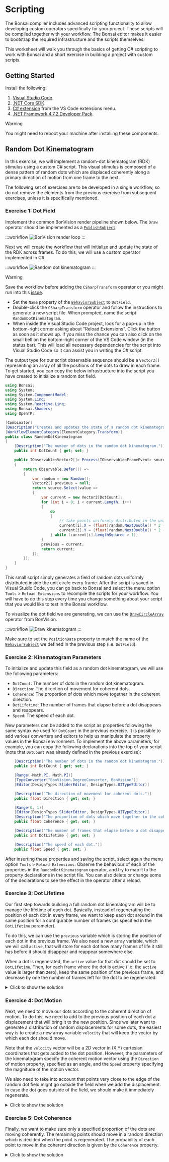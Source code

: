 ---
---

# Scripting

The Bonsai compiler includes advanced scripting functionality to allow developing custom operators specifically for your project. These scripts will be compiled together with your workflow. The Bonsai editor makes it easier to bootstrap the required infrastructure and the scripts themselves.

This worksheet will walk you through the basics of getting C# scripting to work with Bonsai and a short exercise in building a project with custom scripts.

## Getting Started

Install the following:

1. [Visual Studio Code](https://code.visualstudio.com/).
2. [.NET Core SDK](https://dotnet.microsoft.com/download).
3. [C# extension](https://marketplace.visualstudio.com/items?itemName=ms-dotnettools.csharp) from the VS Code extensions menu.
4. [.NET Framework 4.7.2 Developer Pack](https://dotnet.microsoft.com/download/dotnet-framework/net472).

> [!Warning]
> You might need to reboot your machine after installing these components.

## Random Dot Kinematogram

In this exercise, we will implement a random-dot kinematogram (RDK) stimulus using a custom C# script. This visual stimulus is composed of a dense pattern of random dots which are displaced coherently along a primary direction of motion from one frame to the next.

The following set of exercises are to be developed in a single workflow, so do not remove the elements from the previous exercise from subsequent exercises, unless it is specifically mentioned.

### **Exercise 1:** Dot Field

Implement the common BonVision render pipeline shown below. The `Draw` operator should be implemented as a [`PublishSubject`].

:::workflow
![BonVision render loop](~/workflows/bonvision-render.bonsai)
:::

Next we will create the workflow that will initialize and update the state of the RDK across frames. To do this, we will use a custom operator implemented in C#.

:::workflow
![Random dot kinematogram](~/workflows/bonvision-rdk-script.bonsai)
:::

> [!WARNING]
> Save the workflow before adding the `CSharpTransform` operator or you might run into this [issue](https://github.com/bonsai-rx/bonsai/issues/1834).

- Set the `Name` property of the [`BehaviorSubject`] to `DotField`.
- Double-click the `CSharpTransform` operator and follow the instructions to generate a new script file. When prompted, name the script `RandomDotKinematogram`.
- When inside the Visual Studio Code project, look for a pop-up in the bottom-right corner asking about "Reload Extensions". Click the button as soon as it shows up. If you miss the chance you can also click on the small bell on the bottom-right corner of the VS Code window (in the status bar). This will load all necessary dependencies for the script into Visual Studio Code so it can assist you in writing the C# script.

The output type for our script observable sequence should be a `Vector2[]` representing an array of all the positions of the dots to draw in each frame. To get started, you can copy the below infrastructure into the script you have created to initialize a random dot field.

```c#
using Bonsai;
using System;
using System.ComponentModel;
using System.Linq;
using System.Reactive.Linq;
using Bonsai.Shaders;
using OpenTK;

[Combinator]
[Description("Creates and updates the state of a random dot kinematogram.")]
[WorkflowElementCategory(ElementCategory.Transform)]
public class RandomDotKinematogram
{
    [Description("The number of dots in the random dot kinematogram.")]
    public int DotCount { get; set; }

    public IObservable<Vector2[]> Process(IObservable<FrameEvent> source)
    {
        return Observable.Defer(() =>
        {
            var random = new Random();
            Vector2[] previous = null;
            return source.Select(value =>
            {
                var current = new Vector2[DotCount];
                for (int i = 0; i < current.Length; i++)
                {
                    do
                    {
                        // take points uniformly distributed in the unit circle
                        current[i].X = (float)random.NextDouble() * 2 - 1;
                        current[i].Y = (float)random.NextDouble() * 2 - 1;
                    } while (current[i].LengthSquared > 1);
                }
                previous = current;
                return current;
            });
        });
    }
}
```

This small script simply generates a field of random dots uniformly distributed inside the unit circle every frame. After the script is saved in Visual Studio Code, you can go back to Bonsai and select the menu option `Tools` > `Reload Extensions` to recompile the scripts for your workflow. You will have to do this step every time you change something about your script that you would like to test in the Bonsai workflow.

To visualize the dot field we are generating, we can use the [`DrawCircleArray`] operator from BonVision.

:::workflow
![Draw kinematogram](~/workflows/bonvision-rdk-draw.bonsai)
:::

Make sure to set the `PositionData` property to match the name of the [`BehaviorSubject`] we defined in the previous step (i.e. `DotField`).

### **Exercise 2:** Kinematogram Parameters

To initialize and update this field as a random dot kinematogram, we will use the following parameters:

- `DotCount`: The number of dots in the random dot kinematogram.
- `Direction`: The direction of movement for coherent dots.
- `Coherence`: The proportion of dots which move together in the coherent direction.
- `DotLifetime`: The number of frames that elapse before a dot disappears and reappears.
- `Speed`: The speed of each dot.

New parameters can be added to the script as properties following the same syntax we used for `DotCount` in the previous exercise. It is possible to add various converters and editors to help us manipulate the property values in the Bonsai environment. To implement the above parameters, for example, you can copy the following declarations into the top of your script (note that `DotCount` was already defined in the previous exercise):

```c#
    [Description("The number of dots in the random dot kinematogram.")]
    public int DotCount { get; set; }

    [Range(-Math.PI, Math.PI)]
    [TypeConverter("BonVision.DegreeConverter, BonVision")]
    [Editor(DesignTypes.SliderEditor, DesignTypes.UITypeEditor)]

    [Description("The direction of movement for coherent dots.")]
    public float Direction { get; set; }

    [Range(0, 1)]
    [Editor(DesignTypes.SliderEditor, DesignTypes.UITypeEditor)]
    [Description("The proportion of dots which move together in the coherent direction.")]
    public float Coherence { get; set; }

    [Description("The number of frames that elapse before a dot disappears and reappears.")]
    public int DotLifetime { get; set; }

    [Description("The speed of each dot.")]
    public float Speed { get; set; }
```

After inserting these properties and saving the script, select again the menu option `Tools` > `Reload Extensions`. Observe the behaviour of each of the properties in the `RandomDotKinematogram` operator, and try to map it to the property declarations in the script file. You can also delete or change some of the declarations to see the effect in the operator after a reload.

### **Exercise 3:** Dot Lifetime

Our first step towards building a full random dot kinematogram will be to manage the lifetime of each dot. Basically, instead of regenerating the position of each dot in every frame, we want to keep each dot around in the same position for a configurable number of frames (as specified in the `DotLifetime` parameter).

To do this, we can use the `previous` variable which is storing the position of each dot in the previous frame. We also need a new array variable, which we will call `active`, that will store for each dot how many frames of life it still has before it should disappear and reappear somewhere else.

When a dot is regenerated, the `active` value for that dot should be set to `DotLifetime`. Then, for each frame where the dot is active (i.e. the `active` value is larger than zero), keep the same position of the previous frame, and decrease by one the number of frames left for the dot to be regenerated.

<details>
  <summary markdown='span'>
    Click to show the solution
  </summary>

```c#
    public IObservable<Vector2[]> Process(IObservable<FrameEvent> source)
    {
        return Observable.Defer(() =>
        {
            var random = new Random();
            int[] active = new int[DotCount];
            Vector2[] previous = null;
            return source.Select(value =>
            {
                var current = new Vector2[active.Length];
                for (int i = 0; i < current.Length; i++)
                {
                    // if the dot is inactive, regenerate the position
                    if (active[i] == 0)
                    {
                        do
                        {
                            // take points uniformly distributed in the unit circle
                            current[i].X = (float)random.NextDouble() * 2 - 1;
                            current[i].Y = (float)random.NextDouble() * 2 - 1;
                        } while (current[i].LengthSquared > 1);
                        active[i] = DotLifetime;
                    }
                    else
                    {
                        // if the dot is active, keep the same position
                        current[i].X = previous[i].X;
                        current[i].Y = previous[i].Y;
                        if (active[i] > 0)
                        {
                            active[i] = active[i] - 1;
                        }
                    }
                }
                previous = current;
                return current;
            });
        });
    }
```

</details>

### **Exercise 4:** Dot Motion

Next, we need to move our dots according to the coherent direction of motion. To do this, we need to add to the previous position of each dot a displacement that will bring it to the new position. Since we later want to generate a distribution of random displacements for some dots, the easiest way is to create a new array variable `velocity` that will keep the vector by which each dot should move.

Note that the `velocity` vector will be a 2D vector in (X,Y) cartesian coordinates that gets added to the dot position. However, the parameters of the kinematogram specify the coherent motion vector using the `Direction` of motion property, specified as an angle, and the `Speed` property specifying the magnitude of the motion vector.

We also need to take into account that points very close to the edge of the random dot field might go outside the field when we add the displacement. In case the dot goes outside of the field, we should make it immediately regenerate.

<details>
  <summary markdown='span'>
    Click to show the solution
  </summary>

```c#
    public IObservable<Vector2[]> Process(IObservable<FrameEvent> source)
    {
        return Observable.Defer(() =>
        {
            var random = new Random();
            int[] active = new int[DotCount];
            Vector2[] velocity = new Vector2[DotCount];
            Vector2[] previous = null;
            return source.Select(value =>
            {
                var current = new Vector2[active.Length];
                for (int i = 0; i < current.Length; i++)
                {
                    // if the dot is inactive, regenerate the position
                    if (active[i] == 0)
                    {
                        do
                        {
                            // take points uniformly distributed in the unit circle
                            current[i].X = (float)random.NextDouble() * 2 - 1;
                            current[i].Y = (float)random.NextDouble() * 2 - 1;
                        } while (current[i].LengthSquared > 1);
                        active[i] = DotLifetime;

                        // convert the velocity vector (Direction,Speed) into (x,y) cartesian coordinates
                        double angle = Direction;
                        velocity[i] = new Vector2(
                            Speed * (float)Math.Cos(angle),
                            Speed * (float)Math.Sin(angle));
                    }
                    else
                    {
                        // add the velocity for each point, taking into account the time interval
                        current[i].X = previous[i].X + velocity[i].X * (float)value.TimeStep.ElapsedTime;
                        current[i].Y = previous[i].Y + velocity[i].Y * (float)value.TimeStep.ElapsedTime;

                        // if the position of the current point goes outside the unit circle,
                        // inactivate it immediately
                        if (current[i].LengthSquared > 1) active[i] = 0;
                        if (active[i] > 0)
                        {
                            active[i] = active[i] - 1;
                        }
                    }
                }
                previous = current;
                return current;
            });
        });
    }
```

</details>

### **Exercise 5:** Dot Coherence

Finally, we want to make sure only a specified proportion of the dots are moving coherently. The remaining points should move in a random direction which is decided when the point is regenerated. The probability of each point to move in the coherent direction is given by the `Coherence` property.

<details>
  <summary markdown='span'>
    Click to show the solution
  </summary>

```c#
    public IObservable<Vector2[]> Process(IObservable<FrameEvent> source)
    {
        return Observable.Defer(() =>
        {
            var random = new Random();
            int[] active = new int[DotCount];
            Vector2[] velocity = new Vector2[DotCount];
            Vector2[] previous = null;
            return source.Select(value =>
            {
                var current = new Vector2[active.Length];
                for (int i = 0; i < current.Length; i++)
                {
                    // if the dot is inactive, regenerate the position
                    if (active[i] == 0)
                    {
                        do
                        {
                            // take points uniformly distributed in the unit circle
                            current[i].X = (float)random.NextDouble() * 2 - 1;
                            current[i].Y = (float)random.NextDouble() * 2 - 1;
                        } while (current[i].LengthSquared > 1);
                        active[i] = DotLifetime;

                        double angle;
                        if (random.NextDouble() < Coherence) // coherent direction
                        {
                            angle = Direction;
                        }
                        else angle = random.NextDouble() * MathHelper.TwoPi; // random direction

                        // convert the velocity vector (Direction,Speed) into (x,y) cartesian coordinates
                        velocity[i] = new Vector2(
                            Speed * (float)Math.Cos(angle),
                            Speed * (float)Math.Sin(angle));
                    }
                    else
                    {
                        // add the velocity for each point, taking into account the time interval
                        current[i].X = previous[i].X + velocity[i].X * (float)value.TimeStep.ElapsedTime;
                        current[i].Y = previous[i].Y + velocity[i].Y * (float)value.TimeStep.ElapsedTime;

                        // if the position of the current point goes outside the unit circle,
                        // inactivate it immediately
                        if (current[i].LengthSquared > 1) active[i] = 0;
                        if (active[i] > 0)
                        {
                            active[i] = active[i] - 1;
                        }
                    }
                }
                previous = current;
                return current;
            });
        });
    }
```

</details>

<!-- Reference-style links -->
[`BehaviorSubject`]: xref:Bonsai.Reactive.BehaviorSubject
[`PublishSubject`]: xref:Bonsai.Reactive.PublishSubject

[`DrawCircleArray`]: https://bonvision.github.io/